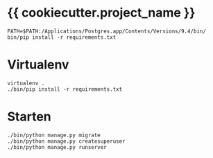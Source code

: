 {{ cookiecutter.project_name }}
==================
    
    PATH=$PATH:/Applications/Postgres.app/Contents/Versions/9.4/bin/ bin/pip install -r requirements.txt

Virtualenv
==============

    virtualenv .
    ./bin/pip install -r requirements.txt

Starten
=======

    ./bin/python manage.py migrate
    ./bin/python manage.py createsuperuser
    ./bin/python manage.py runserver

